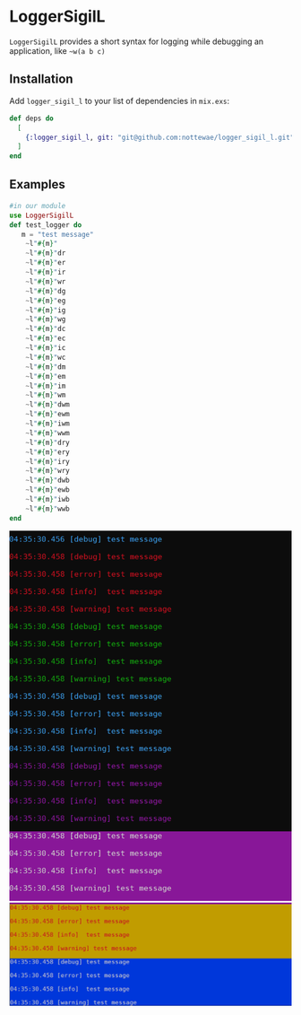 # LoggerSigilL

```LoggerSigilL``` provides a short syntax for logging while debugging an application, like ```~w(a b c)```

## Installation

Add `logger_sigil_l` to your list of dependencies in `mix.exs`:

```elixir
def deps do
  [
    {:logger_sigil_l, git: "git@github.com:nottewae/logger_sigil_l.git"}
  ]
end
```
## Examples
```elixir
#in our module
use LoggerSigilL
def test_logger do 
   m = "test message"
    ~l"#{m}"
    ~l"#{m}"dr
    ~l"#{m}"er
    ~l"#{m}"ir
    ~l"#{m}"wr
    ~l"#{m}"dg
    ~l"#{m}"eg
    ~l"#{m}"ig
    ~l"#{m}"wg
    ~l"#{m}"dc
    ~l"#{m}"ec
    ~l"#{m}"ic
    ~l"#{m}"wc
    ~l"#{m}"dm
    ~l"#{m}"em
    ~l"#{m}"im
    ~l"#{m}"wm
    ~l"#{m}"dwm
    ~l"#{m}"ewm
    ~l"#{m}"iwm
    ~l"#{m}"wwm
    ~l"#{m}"dry
    ~l"#{m}"ery
    ~l"#{m}"iry
    ~l"#{m}"wry
    ~l"#{m}"dwb
    ~l"#{m}"ewb
    ~l"#{m}"iwb
    ~l"#{m}"wwb
end
```

![out1](priv/runs/imgs/screen1.png?raw=true)
![out2](priv/runs/imgs/screen2.png?raw=true)


